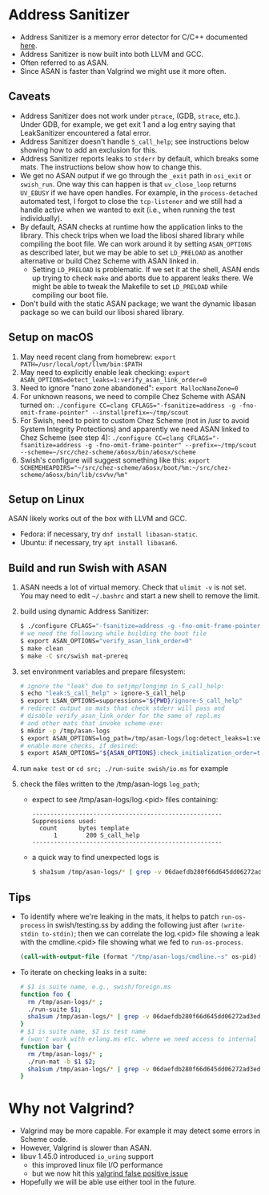 # Address Sanitizer

- Address Sanitizer is a memory error detector for C/C++ documented
  [here](https://github.com/google/sanitizers/wiki/AddressSanitizer).
- Address Sanitizer is now built into both LLVM and GCC.
- Often referred to as ASAN.
- Since ASAN is faster than Valgrind we might use it more often.

## Caveats

- Address Sanitizer does not work under `ptrace`, (GDB, `strace`, etc.).
  Under GDB, for example, we get exit 1 and a log entry saying that
  LeakSanitizer encountered a fatal error.
- Address Sanitizer doesn't handle `S_call_help`; see instructions below
  showing how to add an exclusion for this.
- Address Sanitizer reports leaks to `stderr` by default, which breaks
  some mats. The instructions below show how to change this.
- We get no ASAN output if we go through the `_exit` path in `osi_exit`
  or `swish_run`. One way this can happen is that `uv_close_loop`
  returns `UV_EBUSY` if we have open handles. For example, in the
  `process-detached` automated test, I forgot to close the
  `tcp-listener` and we still had a handle active when we wanted to exit
  (i.e., when running the test individually).
- By default, ASAN checks at runtime how the application links to the
  library. This check trips when we load the libosi shared library while
  compiling the boot file. We can work around it by setting
  `ASAN_OPTIONS` as described later, but we may be able to set
  `LD_PRELOAD` as another alternative or build Chez Scheme with ASAN
  linked in.
  - Setting `LD_PRELOAD` is problematic. If we set it at the shell, ASAN
    ends up trying to check `make` and aborts due to apparent leaks
    there. We might be able to tweak the Makefile to set `LD_PRELOAD`
    while compiling our boot file.
- Don't build with the static ASAN package; we want the dynamic libasan
  package so we can build our libosi shared library.

## Setup on macOS

1.  May need recent clang from homebrew:
    `export PATH=/usr/local/opt/llvm/bin:$PATH`
2.  May need to explicitly enable leak checking:
    `export ASAN_OPTIONS=detect_leaks=1:verify_asan_link_order=0`
3.  Need to ignore "nano zone abandoned": `export MallocNanoZone=0`
4.  For unknown reasons, we need to compile Chez Scheme with ASAN turned
    on:
    `./configure CC=clang CFLAGS="-fsanitize=address -g -fno-omit-frame-pointer" --installprefix=~/tmp/scout`
5.  For Swish, need to point to custom Chez Scheme (not in /usr to avoid
    System Integrity Protections) and apparently we need ASAN linked to
    Chez Scheme (see step 4):
    `./configure CC=clang CFLAGS="-fsanitize=address -g -fno-omit-frame-pointer" --prefix=~/tmp/scout --scheme=~/src/chez-scheme/a6osx/bin/a6osx/scheme`
6.  Swish's configure will suggest something like this:
    `export SCHEMEHEAPDIRS="~/src/chez-scheme/a6osx/boot/%m:~/src/chez-scheme/a6osx/bin/lib/csv%v/%m"`

## Setup on Linux

ASAN likely works out of the box with LLVM and GCC.

- Fedora: if necessary, try `dnf install libasan-static`.
- Ubuntu: if necessary, try `apt install libasan6`.

## Build and run Swish with ASAN

1.  ASAN needs a lot of virtual memory. Check that `ulimit -v` is not
    set. You may need to edit `~/.bashrc` and start a new shell to
    remove the limit.

2.  build using dynamic Address Sanitizer:

    ``` bash
    $ ./configure CFLAGS="-fsanitize=address -g -fno-omit-frame-pointer"
    # we need the following while building the boot file
    $ export ASAN_OPTIONS="verify_asan_link_order=0"
    $ make clean
    $ make -C src/swish mat-prereq
    ```

3.  set environment variables and prepare filesystem:

    ``` bash
    # ignore the "leak" due to setjmp/longjmp in S_call_help:
    $ echo "leak:S_call_help" > ignore-S_call_help
    $ export LSAN_OPTIONS=suppressions="${PWD}/ignore-S_call_help"
    # redirect output so mats that check stderr will pass and
    # disable verify_asan_link_order for the same of repl.ms
    # and other mats that invoke scheme-exe:
    $ mkdir -p /tmp/asan-logs
    $ export ASAN_OPTIONS=log_path=/tmp/asan-logs/log:detect_leaks=1:verify_asan_link_order=0
    # enable more checks, if desired:
    $ export ASAN_OPTIONS="${ASAN_OPTIONS}:check_initialization_order=true detect_stack_use_after_return=true strict_string_checks=true"
    ```

4.  run `make test` or `cd src; ./run-suite swish/io.ms` for example

5.  check the files written to the /tmp/asan-logs `log_path`;

    - expect to see /tmp/asan-logs/log.\<pid\> files containing:

      ``` example
      -----------------------------------------------------
      Suppressions used:
        count      bytes template
            1        200 S_call_help
      -----------------------------------------------------
      ```

    - a quick way to find unexpected logs is

      ``` bash
      $ sha1sum /tmp/asan-logs/* | grep -v 06daefdb280f66d645dd06272ad3edce254d9617
      ```

## Tips

- To identify where we're leaking in the mats, it helps to patch
  `run-os-process` in swish/testing.ss by adding the following just
  after `(write-stdin to-stdin)`; then we can correlate the log.\<pid\>
  file showing a leak with the cmdline.\<pid\> file showing what we fed
  to `run-os-process`.

  ``` scheme
  (call-with-output-file (format "/tmp/asan-logs/cmdline.~s" os-pid) write-stdin)
  ```

- To iterate on checking leaks in a suite:

  ``` bash
  # $1 is suite name, e.g., swish/foreign.ms
  function foo {
    rm /tmp/asan-logs/* ;
    ./run-suite $1;
    sha1sum /tmp/asan-logs/* | grep -v 06daefdb280f66d645dd06272ad3edce254d9617 ;
  }
  # $1 is suite name, $2 is test name
  # (won't work with erlang.ms etc. where we need access to internal library)
  function bar {
    rm /tmp/asan-logs/* ;
    ./run-mat -b $1 $2;
    sha1sum /tmp/asan-logs/* | grep -v 06daefdb280f66d645dd06272ad3edce254d9617 ;
  }
  ```

# Why not Valgrind?

- Valgrind may be more capable. For example it may detect some errors in
  Scheme code.
- However, Valgrind is slower than ASAN.
- libuv 1.45.0 introduced `io_uring` support
  - this improved linux file I/O performance
  - but we now hit this [valgrind false positive
    issue](https://github.com/libuv/libuv/issues/4008)
- Hopefully we will be able use either tool in the future.
